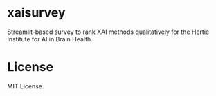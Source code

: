 # xaisurvey
Streamlit-based survey to rank XAI methods qualitatively for the Hertie Institute for AI in Brain Health.

# License
MIT License.
